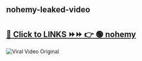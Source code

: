 
 ## nohemy-leaked-video 

# <h2><a href="https://clipsfans.com/nohemy&ref=git">🔗 Click to LINKS ⏩⏩ 👉 🟢 nohemy </a></h2>

<a href="https://clipsfans.com/nohemy&ref=git" rel="nofollow" data-target="animated-image.originalLink"><img src="https://i.ibb.co.com/xMMVF88/686577567.gif" alt="Viral Video Original" style="max-width: 100%; display: inline-block;" data-target="animated-image.originalImage"></a>
